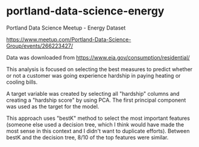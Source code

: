 # portland-data-science-energy
Portland Data Science Meetup - Energy Dataset

https://www.meetup.com/Portland-Data-Science-Group/events/266223427/

Data was downloaded from https://www.eia.gov/consumption/residential/

This analysis is focused on selecting the best measures to predict whether or not a customer was going experience hardship in paying heating or cooling bills. 

A target variable was created by selecting all "hardship" columns and creating a "hardship score" by using PCA. The first principal component was used as the target for the model.

This approach uses "bestK" method to select the most important features (someone else used a decision tree, which I think would have made the most sense in this context and I didn't want to duplicate efforts). Between bestK and the decision tree, 8/10 of the top features were similar.
